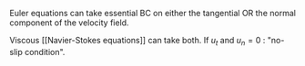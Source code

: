 Euler equations can take essential BC on either the tangential OR the normal component of the velocity field.

Viscous [[Navier-Stokes equations]] can take both. If $u_t$ and $u_n = 0$ : "no-slip condition".

